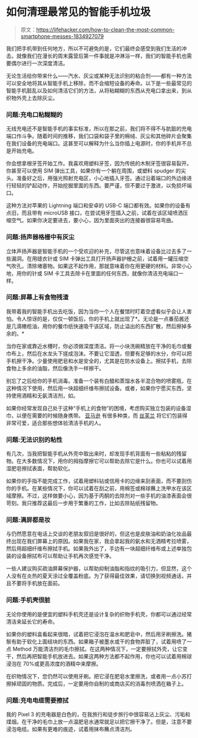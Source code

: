 # 如何清理最常见的智能手机垃圾

> 原文：<https://lifehacker.com/how-to-clean-the-most-common-smartphone-messes-1834927079>

我们把手机带到任何地方，所以不可避免的是，它们最终会感受到我们生活的冲击。就像我们在漫长的周末露营后第一件事就是冲淋浴一样，我们的智能手机也需要偶尔进行一次深度清洁。



无论生活给你带来什么——汽水、灰尘或某种无法识别的粘合剂——都有一种方法可以安全地将其从智能手机上移除，而不会缩短设备的寿命。以下是一些最常见的智能手机脏乱以及如何清洁它们的方法，从将粘糊糊的东西从充电口拿出来，到从织物外壳上去除灰尘。

### 问题:充电口粘糊糊的

无线充电还不是智能手机的事实标准，所以在那之前，我们将不得不与肮脏的充电端口作斗争。随着时间的推移，我们口袋和袋子里的棉绒、灰尘和其他碎片会聚集在我们设备的充电端口。这甚至可以解释为什么当你插上电源时，你的手机并不总是开始充电。

你会想拿根牙签开始工作。我喜欢用塑料牙签，因为传统的木制牙签很容易裂开。你甚至可以使用 SIM 弹出工具，如果你有一个躺在周围，或塑料 spudger 的尖头。准备好之后，用强光照射充电区，小心地插入牙签。通过沿着端口的外边缘进行轻轻的铲起动作，开始挖掘里面的东西。要严谨，但不要过于激进，以免损坏端口。

这种方法对苹果的 Lightning 端口和安卓的 USB-C 端口都有效。如果你的设备有点旧，而且带有 microUSB 接口，在尝试用牙签插入之前，试着在该区域喷洒压缩空气。如果你决定要进去，要小心，因为里面突出的连接器很容易弯曲。

### 问题:扬声器格栅中有灰尘

立体声扬声器是智能手机的一个受欢迎的补充，尽管这也意味着设备比过去多了一些漏洞。在用缝衣针或 SIM 卡弹出工具打开扬声器护栅之前，试着用一罐压缩空气吹孔，清除堵塞物。如果这不起作用，那就意味着你在用更硬的材料。非常小心地，用你的针或 SIM 卡工具去除卡在里面的任何东西，就像你清洁充电端口一样。

### 问题:屏幕上有食物残渣

我带着我的智能手机出去吃饭，因为当你一个人在餐馆时盯着空虚看似乎会让人害怕。令人惊讶的是，仅仅一顿饭后，你的手机上就出现了*。无论是一点番茄酱还是几滴橄榄油，用你的餐巾纸快速吸干该区域，防止溢出的东西扩散，然后擦掉多余的。* 

当你在家或靠近水槽时，你必须做深度清洁。将一小块洗碗精放在干净的毛巾或餐巾布上，然后在水龙头下搓成泡沫。不要让它湿透，但要有足够的水分，你可以把手机擦干净。少量使用肥皂和水是安全的，尤其是在防水设备上。擦拭手机，去除食物上多余的油脂，然后像洗手一样擦干。

别忘了之后给你的手机消毒。准备一个装有白醋和蒸馏水各半混合物的喷雾瓶，在这种情况下使用，然后用一块超细纤维布擦拭设备。或者，如果你宁愿买东西，坚持使用酒精和无氨清洁剂，如。

如果你经常发现自己处于这种“手机上的食物”的困境，考虑购买独立包装的设备湿巾，以便在需要的时候随身携带。 [亚马逊](https://www.amazon.com/iCloth-Small-Screen-Cleaner-pre-moistened-Individually/dp/B00OCU7YEY?asc_campaign=InlineText&asc_refurl=https://lifehacker.com/how-to-clean-the-most-common-smartphone-messes-1834927079&asc_source=&tag=kinjalifehackerlink-20) 有很多种类，而 [丝芙兰](https://www.sephora.com/product/screen-cleansing-towelettes-P398309) 将它们包装得非常可爱，适合那些想体验清洁手机的人。

### 问题:无法识别的粘性

有几次，当我把智能手机从外壳中取出来时，却发现手机背面有一些粘粘的残留物。在大多数情况下，用你的拇指摩擦它可以帮助去除它是什么。你也可以试着用湿肥皂擦拭表面，帮助软化。

如果你的手指不能完成工作，试着用塑料钻或信用卡的边缘来刮表面，而不要刮伤你的手机。在某些情况下，你可以试着在刮之前，用棉签或棉球蘸上洗甲水在该区域摩擦。不过，这样做要小心，因为基于丙酮的去除剂对一些手机的油漆表面会很苛刻。我只推荐这最后一步用于繁重的工作，比如去除贴纸残留物。

### 问题:满屏都是妆

与仍然愿意在电话上交谈的老朋友叙旧是很好的，但这也是皮肤油和奶油化妆品最终出现在我们屏幕上的原因。如果我在家，我会拿起我的氨水和无酒精考拉喷雾，然后用超细纤维布擦拭手机。如果我外出了，手边有一块超细纤维布或上述单独包装的设备擦拭布可以帮助让手机再次感觉干净。

一些人建议购买疏油屏幕保护器，以帮助抑制油脂和指纹的吸引力，但显然，这个人没有在炎热的夏天涂过全覆盖粉底。为了获得最佳效果，请切换到视频通话，并且不要将手机放在面前。

### 问题:手机壳很脏

无论你使用的是便宜的塑料手机壳还是设计复杂的织物手机壳，你都可以通过经常清洁来延长它的寿命。

如果你的塑料盒看起来很暗，试着把它浸泡在温水和肥皂中，然后用牙刷擦洗。猪鬃有助于软化上面结块的东西。如果箱子被墨水或干的食物弄脏了，试着用喷了一点 Method 万能清洁剂的毛巾擦拭。在这两种情况下，一定要擦拭外壳，让它变干，然后再把智能手机放进去。如果这两种方法都不起作用，你也可以试着用棉球浸泡在 70%或更高浓度的酒精中来摩擦。

在织物情况下，您仍然可以使用牙刷。把它浸在肥皂水里擦洗，或者用一点小苏打擦掉顽固的物质。完成后，一定要用你自制的或商店买的消毒剂喷洒在箱子上。

### 问题:充电电缆需要擦拭

我的 Pixel 3 的充电器是白色的，在我旅行和徒步旅行中很容易沾上灰尘、污垢和煤烟。在干净的毛巾上放一点温肥皂水通常就足以把它擦干净了。但是，注意不要浸泡电缆。如果有更难的痕迹，试着用抹布蘸点清洁剂。